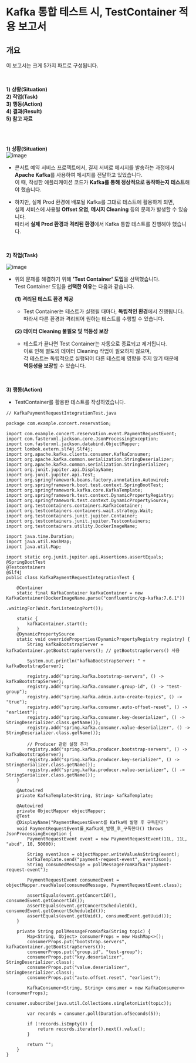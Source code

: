 # Kafka 통합 테스트 시, TestContainer 적용 보고서 

## 개요

이 보고서는 크게 5가지 파트로 구성됩니다.

<br> 
  
**1) 상황(Situation)** <br>
**2) 작업(Task)** <br>
**3) 행동(Action)** <br> 
**4) 결과(Result)** <br>
**5) 참고 자료** <br>

<br> 
<br> 


**1) 상황(Situation)** <br> 
![image](https://github.com/user-attachments/assets/ec7f68d7-064a-47e6-9917-fbdacf61df03)

- 콘서트 예약 서비스 프로젝트에서, 결제 서버로 메시지를 발송하는 과정에서<br> 
  **Apache Kafka**를 사용하여 메시지를 전달하고 있었습니다. <br> 
  이 때, 작성한 애플리케이션 코드가 **Kafka를 통해 정상적으로 동작하는지 테스트**해야 했습니다. <br>

- 하지만, 실제 Prod 환경에 배포될 Kafka를 그대로 테스트에 활용하게 되면, <br> 
  실제 서비스에 사용될 **Offset 오염**, **메시지 Cleaning**  등의 문제가 발생할 수 있습니다. <br>
  따라서 **실제 Prod 환경과 격리된 환경**에서 Kafka 통합 테스트를 진행해야 했습니다. <br>


<br> 

**2) 작업(Task)** <br>

![image](https://github.com/user-attachments/assets/98077e89-2c1d-42b3-80ec-3ff38924f5d5)

- 위의 문제를 해결하기 위해 **'Test Container' 도입**을 선택했습니다. <br> 
  Test Container 도입을 **선택한 이유**는 다음과 같습니다.

  **(1) 격리된 테스트 환경 제공**
  - Test Container는 테스트가 실행될 때마다, **독립적인 환경**에서 진행됩니다. <br>
    따라서 다른 환경과 격리되어 원하는 테스트를 수행할 수 있습니다. <br>

  **(2) 데이터 Cleaning 불필요 및 멱등성 보장**
  - 테스트가 끝나면 Test Container는 자동으로 종료되고 제거됩니다. <br>
    이로 인해 별도의 데이터 Cleaning 작업이 필요하지 않으며, <br>
    각 테스트는 독립적으로 실행되어 다른 테스트에 영향을 주지 않기 때문에 <br>
    **멱등성을 보장**할 수 있습니다. <br> 


<br> 


**3) 행동(Action)** <br>

- TestContainer를 활용한 테스트를 작성하였습니다.

```
// KafkaPaymentRequestIntegrationTest.java

package com.example.concert.reservation;

import com.example.concert.reservation.event.PaymentRequestEvent;
import com.fasterxml.jackson.core.JsonProcessingException;
import com.fasterxml.jackson.databind.ObjectMapper;
import lombok.extern.slf4j.Slf4j;
import org.apache.kafka.clients.consumer.KafkaConsumer;
import org.apache.kafka.common.serialization.StringDeserializer;
import org.apache.kafka.common.serialization.StringSerializer;
import org.junit.jupiter.api.DisplayName;
import org.junit.jupiter.api.Test;
import org.springframework.beans.factory.annotation.Autowired;
import org.springframework.boot.test.context.SpringBootTest;
import org.springframework.kafka.core.KafkaTemplate;
import org.springframework.test.context.DynamicPropertyRegistry;
import org.springframework.test.context.DynamicPropertySource;
import org.testcontainers.containers.KafkaContainer;
import org.testcontainers.containers.wait.strategy.Wait;
import org.testcontainers.junit.jupiter.Container;
import org.testcontainers.junit.jupiter.Testcontainers;
import org.testcontainers.utility.DockerImageName;

import java.time.Duration;
import java.util.HashMap;
import java.util.Map;

import static org.junit.jupiter.api.Assertions.assertEquals;
@SpringBootTest
@Testcontainers
@Slf4j
public class KafkaPaymentRequestIntegrationTest {

    @Container
    static final KafkaContainer kafkaContainer = new KafkaContainer(DockerImageName.parse("confluentinc/cp-kafka:7.6.1"))
                                                                          .waitingFor(Wait.forListeningPort());

    static {
        kafkaContainer.start();
    }
    @DynamicPropertySource
    static void overrideProperties(DynamicPropertyRegistry registry) {
        String kafkaBootstrapServer = kafkaContainer.getBootstrapServers(); // getBootstrapServers() 사용

        System.out.println("kafkaBootstrapServer: " + kafkaBootstrapServer);

        registry.add("spring.kafka.bootstrap-servers", () -> kafkaBootstrapServer);
        registry.add("spring.kafka.consumer.group-id", () -> "test-group");
        registry.add("spring.kafka.admin.auto-create-topics", () -> "true");
        registry.add("spring.kafka.consumer.auto-offset-reset", () -> "earliest");
        registry.add("spring.kafka.consumer.key-deserializer", () -> StringDeserializer.class.getName());
        registry.add("spring.kafka.consumer.value-deserializer", () -> StringDeserializer.class.getName());

        // Producer 관련 설정 추가
        registry.add("spring.kafka.producer.bootstrap-servers", () -> kafkaBootstrapServer);
        registry.add("spring.kafka.producer.key-serializer", () -> StringSerializer.class.getName());
        registry.add("spring.kafka.producer.value-serializer", () -> StringSerializer.class.getName());
    }

    @Autowired
    private KafkaTemplate<String, String> kafkaTemplate;

    @Autowired
    private ObjectMapper objectMapper;
    @Test
    @DisplayName("PaymentRequestEvent를 Kafka에 발행 후 구독한다")
    void PaymentRequestEvent를_Kafka에_발행_후_구독한다() throws JsonProcessingException {
        PaymentRequestEvent event = new PaymentRequestEvent(11L, 11L, "abcd", 10, 50000);

        String eventJson = objectMapper.writeValueAsString(event);
        kafkaTemplate.send("payment-request-event", eventJson);
        String consumedMessage = pollMessageFromKafka("payment-request-event");

        PaymentRequestEvent consumedEvent = objectMapper.readValue(consumedMessage, PaymentRequestEvent.class);

        assertEquals(event.getConcertId(), consumedEvent.getConcertId());
        assertEquals(event.getConcertScheduleId(), consumedEvent.getConcertScheduleId());
        assertEquals(event.getUuid(), consumedEvent.getUuid());
    }

    private String pollMessageFromKafka(String topic) {
        Map<String, Object> consumerProps = new HashMap<>();
        consumerProps.put("bootstrap.servers", kafkaContainer.getBootstrapServers());
        consumerProps.put("group.id", "test-group");
        consumerProps.put("key.deserializer", StringDeserializer.class);
        consumerProps.put("value.deserializer", StringDeserializer.class);
        consumerProps.put("auto.offset.reset", "earliest");

        KafkaConsumer<String, String> consumer = new KafkaConsumer<>(consumerProps);
        consumer.subscribe(java.util.Collections.singletonList(topic));

        var records = consumer.poll(Duration.ofSeconds(5));

        if (!records.isEmpty()) {
            return records.iterator().next().value();
        }

        return "";
    }
}





```


